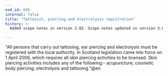 ```yaml
---
esd_id: 680
internal: false
title: "Tattooist, piercing and electrolysis registration"
history: >-
  Added scope notes in version 2.02. Scope notes updated in version 3.00 to include Scottish legislation. Name changed in version 3.00 to cover all piercing. Term name changed from 'Licences - tattooists, piercing and electrolysis' to 'Registration - tattooists, piercing and electrolysis' in version 3.03. Name changed to 'Tattooist, piercing and electrolysis registration' in version 4.00.

---
```


"All persons that carry out tattooing, ear piercing and electrolysis must be registered with the local authority. 
In Scotland legislation came into force on 1 April 2006, which requires all skin piercing activities to be licensed. Skin piercing activities includes any of the following:- acupuncture; cosmetic body piercing; electrolysis and tattooing."@en

